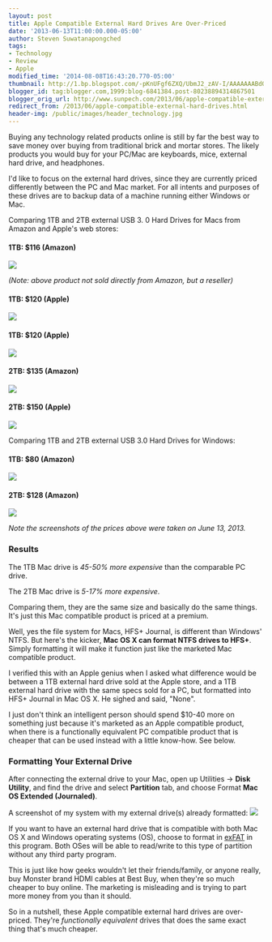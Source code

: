 ```yaml
---
layout: post
title: Apple Compatible External Hard Drives Are Over-Priced
date: '2013-06-13T11:00:00.000-05:00'
author: Steven Suwatanapongched
tags:
- Technology
- Review
- Apple
modified_time: '2014-08-08T16:43:20.770-05:00'
thumbnail: http://1.bp.blogspot.com/-pKnUFgf6ZXQ/UbmJ2_zAV-I/AAAAAAABdOw/TLQWK9kkczk/s600/Screen+Shot+2013-06-13+at+1.26.39+AM.png
blogger_id: tag:blogger.com,1999:blog-6841384.post-80238894314867501
blogger_orig_url: http://www.sunpech.com/2013/06/apple-compatible-external-hard-drives.html
redirect_from: /2013/06/apple-compatible-external-hard-drives.html
header-img: /public/images/header_technology.jpg
---
```


Buying any technology related products online is still by far the best way to save money over buying from traditional brick and mortar stores. The likely products you would buy for your PC/Mac are keyboards, mice, external hard drive, and headphones.

I'd like to focus on the external hard drives, since they are currently priced differently between the PC and Mac market. For all intents and purposes of these drives are to backup data of a machine running either Windows or Mac.

Comparing 1TB and 2TB external USB 3. 0 Hard Drives for Macs from Amazon and Apple's web stores:

#### 1TB: $116 (Amazon)
<a href="http://1.bp.blogspot.com/-pKnUFgf6ZXQ/UbmJ2_zAV-I/AAAAAAABdOw/TLQWK9kkczk/s600/Screen+Shot+2013-06-13+at+1.26.39+AM.png" ><img border="0" src="http://1.bp.blogspot.com/-pKnUFgf6ZXQ/UbmJ2_zAV-I/AAAAAAABdOw/TLQWK9kkczk/s400/Screen+Shot+2013-06-13+at+1.26.39+AM.png" /></a>

<i>(Note: above product not sold directly from Amazon, but a reseller)</i>

#### 1TB: $120 (Apple)
<a href="http://2.bp.blogspot.com/-UF3F3jI50qA/UbmVlw4WGXI/AAAAAAABdPk/mysMjE5gNUk/s600/Screen+Shot+2013-06-13+at+2.48.30+AM.png" ><img border="0" src="http://2.bp.blogspot.com/-UF3F3jI50qA/UbmVlw4WGXI/AAAAAAABdPk/mysMjE5gNUk/s400/Screen+Shot+2013-06-13+at+2.48.30+AM.png"  /></a>

#### 1TB: $120 (Apple)
<a href="http://2.bp.blogspot.com/-i5hFfdZicUY/UbmWvBRPznI/AAAAAAABdP4/S5ShtM83E64/s600/Screen+Shot+2013-06-13+at+2.53.42+AM.png" ><img border="0" src="http://2.bp.blogspot.com/-i5hFfdZicUY/UbmWvBRPznI/AAAAAAABdP4/S5ShtM83E64/s400/Screen+Shot+2013-06-13+at+2.53.42+AM.png"  /></a>

#### 2TB: $135 (Amazon)
<a href="http://4.bp.blogspot.com/-iXouvBn2Tk0/UbmJ29TI4oI/AAAAAAABdOs/0EgkGrvNg1o/s600/Screen+Shot+2013-06-13+at+1.23.50+AM.png" ><img border="0" src="http://4.bp.blogspot.com/-iXouvBn2Tk0/UbmJ29TI4oI/AAAAAAABdOs/0EgkGrvNg1o/s400/Screen+Shot+2013-06-13+at+1.23.50+AM.png" /></a>

#### 2TB: $150 (Apple)
<a href="http://2.bp.blogspot.com/-fHPnQ7UeyWA/UbmWu_589oI/AAAAAAABdP0/dq7adFE0Hik/s600/Screen+Shot+2013-06-13+at+2.53.04+AM.png" ><img border="0" src="http://2.bp.blogspot.com/-fHPnQ7UeyWA/UbmWu_589oI/AAAAAAABdP0/dq7adFE0Hik/s400/Screen+Shot+2013-06-13+at+2.53.04+AM.png"  /></a>

Comparing 1TB and 2TB external USB 3.0 Hard Drives for Windows:

#### 1TB: $80 (Amazon)
<a href="http://1.bp.blogspot.com/-C20nFhyKiuo/UbmJ3YGUYjI/AAAAAAABdO4/wVD9x5-4HcQ/s600/Screen+Shot+2013-06-13+at+1.26.49+AM.png" ><img border="0" src="http://1.bp.blogspot.com/-C20nFhyKiuo/UbmJ3YGUYjI/AAAAAAABdO4/wVD9x5-4HcQ/s400/Screen+Shot+2013-06-13+at+1.26.49+AM.png"  /></a>

#### 2TB: $128 (Amazon)
<a href="http://2.bp.blogspot.com/-7MwqxcNV1x0/UbmJ20RPEwI/AAAAAAABdO0/ekHUDm9zEOc/s600/Screen+Shot+2013-06-13+at+1.23.38+AM.png" ><img border="0" src="http://2.bp.blogspot.com/-7MwqxcNV1x0/UbmJ20RPEwI/AAAAAAABdO0/ekHUDm9zEOc/s400/Screen+Shot+2013-06-13+at+1.23.38+AM.png"  /></a>

<i>Note the screenshots of the prices above were taken on June 13, 2013.</i>

### Results

The 1TB Mac drive is <i>45-50% more expensive</i> than the comparable PC drive.

The 2TB Mac drive is <i>5-17% more expensive</i>.

Comparing them, they are the same size and basically do the same things. It's just this Mac compatible product is priced at a premium.

Well, yes the file system for Macs, HFS+ Journal, is different than Windows' NTFS. But here's the kicker, <b>Mac OS X can format NTFS drives to HFS+</b>. Simply formatting it will make it function just like the marketed Mac compatible product.

I verified this with an Apple genius when I asked what difference would be between a 1TB external hard drive sold at the Apple store, and a 1TB external hard drive with the same specs sold for a PC, but formatted into HFS+ Journal in Mac OS X. He sighed and said, "None".

I just don't think an intelligent person should spend $10-40 more on something just because it's marketed as an Apple compatible product, when there is a functionally equivalent PC compatible product that is cheaper that can be used instead with a little know-how. See below.

### Formatting Your External Drive

After connecting the external drive to your Mac, open up Utilities -&gt; <b>Disk Utility</b>, and find the drive and select <b>Partition</b> tab, and choose Format <b>Mac OS Extended (Journaled)</b>.

A screenshot of my system with my external drive(s) already formatted:
<img border="0" src="http://1.bp.blogspot.com/-JjhINuEeObE/UbmTRDOZuaI/AAAAAAABdPU/oxq2SFspDbk/s640/Screen+Shot+2013-06-13+at+2.38.57+AM.png"   />

If you want to have an external hard drive that is compatible with both Mac OS X and Windows operating systems (OS), choose to format in <a href="http://en.wikipedia.org/wiki/ExFAT">exFAT</a> in this program. Both OSes will be able to read/write to this type of partition without any third party program.

This is just like how geeks wouldn't let their friends/family, or anyone really, buy Monster brand HDMI cables at Best Buy, when they're so much cheaper to buy online. The marketing is misleading and is trying to part more money from you than it should.

So in a nutshell, these Apple compatible external hard drives are over-priced. They're <i>functionally equivalent</i> drives that does the same exact thing that's much cheaper.
